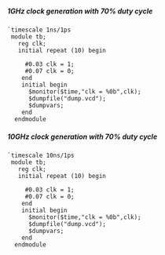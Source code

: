 ##### 1GHz clock generation with 70% duty cycle
```system verilog
`timescale 1ns/1ps
 module tb;
   reg clk;
   initial repeat (10) begin
    
     #0.03 clk = 1;
     #0.07 clk = 0;
    end
    initial begin
      $monitor($time,"clk = %0b",clk);
      $dumpfile("dump.vcd");
      $dumpvars;
    end
  endmodule
```

##### 10GHz clock generation with 70% duty cycle
```system verilog
`timescale 10ns/1ps
 module tb;
   reg clk;
   initial repeat (10) begin
    
     #0.03 clk = 1;
     #0.07 clk = 0;
    end
    initial begin
      $monitor($time,"clk = %0b",clk);
      $dumpfile("dump.vcd");
      $dumpvars;
    end
  endmodule
```

